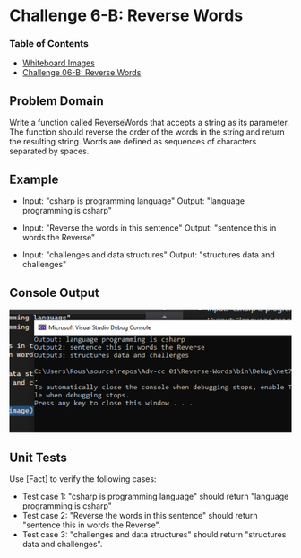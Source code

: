 ﻿# Challenge 6-B: Reverse Words
### Table of Contents

- [Whiteboard Images](ReverseWords.drawio.png)
- [Challenge 06-B: Reverse Words](Challenges/Reverse-Words/Readme.md)

## Problem Domain
Write a function called ReverseWords that accepts a string as its parameter. The function should reverse the order of the words in the string and return the resulting string. Words are defined as sequences of characters separated by spaces.

## Example
- Input: "csharp is programming language"
  Output: "language programming is csharp"

- Input: "Reverse the words in this sentence"
  Output: "sentence this in words the Reverse"

- Input: "challenges and data structures"
  Output: "structures data and challenges"

## Console Output
![Console Output](Reverse-Words.PNG)

## Unit Tests
Use [Fact] to verify the following cases:
- Test case 1: "csharp is programming language" should return "language programming is csharp"
- Test case 2: "Reverse the words in this sentence" should return "sentence this in words the Reverse".
- Test case 3: "challenges and data structures" should return "structures data and challenges".

